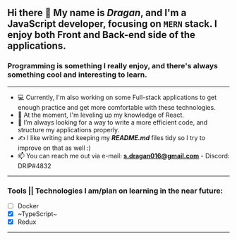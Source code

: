 ## Hi there 👋 My name is ***Dragan***, and I'm a JavaScript developer, focusing on `MERN` stack. I enjoy both Front and Back-end side of the applications. 
### Programming is something I really enjoy, and there's always something cool and interesting to learn. 
___
- 💻 Currently, I'm also working on some Full-stack applications to get enough practice and get more comfortable with these technologies.
- 🌱 At the moment, I'm leveling up my knowledge of React. 
- 🤔 I’m always looking for a way to write a more efficient code, and structure my applications properly.
- ✍️ I like writing and keeping my **_README.md_** files tidy so I try to improve on that as well :)
- 📫 You can reach me out via e-mail: **s.dragan016@gmail.com** - Discord: DRIP#4832
___
### Tools || Technologies I am/plan on learning in the near future:

- [ ] Docker
- [x] ~TypeScript~
- [x] Redux
___
